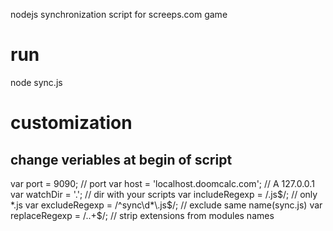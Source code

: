 nodejs synchronization script for screeps.com game

run
===
node sync.js

customization
===

change veriables at begin of script
---

var port = 9090; // port
var host = 'localhost.doomcalc.com'; // A 127.0.0.1
var watchDir = '.'; // dir with your scripts
var includeRegexp = /\.js$/; // only *.js
var excludeRegexp = /^sync\d*\.js$/; // exclude same name(sync.js)
var replaceRegexp = /\..+$/; // strip extensions from modules names
